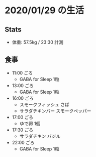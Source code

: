 # 2020/01/29 の生活

## Stats

- 体重: 57.5kg / 23:30 計測

## 食事

- 11:00 ごろ
  - GABA for Sleep 1粒
- 13:00 ごろ
  - GABA for Sleep 1粒
- 16:00 ごろ
  - スモークフィッシュ さば
  - サラダチキンバー スモークペッパー
- 17:00 ごろ
  - ゆで卵 1個
- 17:30 ごろ
  - サラダチキン バジル
- 22:00 ごろ
  - GABA for Sleep 1粒

